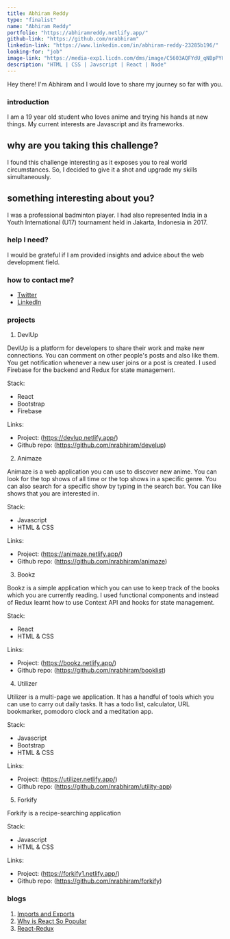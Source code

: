 ```yaml
---
title: Abhiram Reddy
type: "finalist"
name: "Abhiram Reddy"
portfolio: "https://abhiramreddy.netlify.app/"
github-link: "https://github.com/nrabhiram"
linkedin-link: "https://www.linkedin.com/in/abhiram-reddy-23285b196/"
looking-for: "job"
image-link: "https://media-exp1.licdn.com/dms/image/C5603AQFYdU_qNBpPYQ/profile-displayphoto-shrink_200_200/0?e=1598486400&v=beta&t=Wl5ltoM1oIVNo4rIPWwbW_qHeZ1gvW0crsSMrPKN228"
description: "HTML | CSS | Javscript | React | Node"
---
```


Hey there! I'm Abhiram and I would love to share my journey so far with you.

### introduction

I am a 19 year old student who loves anime and trying his hands at new things. My current interests are Javascript and its frameworks.

## why are you taking this challenge?

I found this challenge interesting as it exposes you to real world circumstances. So, I decided to give it a shot and upgrade my skills simultaneously.

## something interesting about you?

I was a professional badminton player. I had also represented India in a Youth International (U17) tournament held in Jakarta, Indonesia in 2017.

### help I need?

I would be grateful if I am provided insights and advice about the web development field.

### how to contact me?

- [Twitter](https://twitter.com/nrabhiram)
- [LinkedIn](https://www.linkedin.com/in/abhiram-reddy-23285b196/)

### projects
1. DevlUp

DevlUp is a platform for developers to share their work and make new connections. You can comment on other people's posts and also like them. You get notification whenever a new user joins or a post is created. I used Firebase for the backend and Redux for state management.

Stack:
* React
* Bootstrap
* Firebase

Links:
* Project: (https://devlup.netlify.app/)
* Github repo: (https://github.com/nrabhiram/develup)

2. Animaze

Animaze is a web application you can use to discover new anime. You can look for the top shows of all time or the top shows in a specific genre. You can also search for a specific show by typing in the search bar. You can like shows that you are interested in.

Stack:
* Javascript
* HTML & CSS

Links:
* Project: (https://animaze.netlify.app/)
* Github repo: (https://github.com/nrabhiram/animaze)

3. Bookz

Bookz is a simple application which you can use to keep track of the books which you are currently reading. I used functional components and instead of Redux learnt how to use Context API and hooks for state management.

Stack:
* React
* HTML & CSS

Links:
* Project: (https://bookz.netlify.app/)
* Github repo: (https://github.com/nrabhiram/booklist)

4. Utilizer

Utilizer is a multi-page we application. It has a handful of tools which you can use to carry out daily tasks. It has a todo list, calculator, URL bookmarker, pomodoro clock and a meditation app.

Stack:
* Javascript
* Bootstrap
* HTML & CSS

Links:
* Project: (https://utilizer.netlify.app/)
* Github repo: (https://github.com/nrabhiram/utility-app)

5. Forkify

Forkify is a recipe-searching application

Stack:
* Javascript
* HTML & CSS

Links:
* Project: (https://forkify1.netlify.app/)
* Github repo: (https://github.com/nrabhiram/forkify)

### blogs

1. [Imports and Exports](https://dev.to/nrabhiram/imports-exports-52fg)
2. [Why is React So Popular](https://dev.to/nrabhiram/why-is-react-so-popular-1oa1)
3. [React-Redux](https://dev.to/nrabhiram/react-redux-1622)



